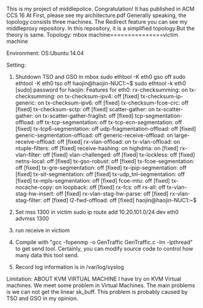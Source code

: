 This is my project of middlepolice. 
Congratulation! It has published in ACM CCS 16
At First, please see my architecture.pdf
Generally speaking, the topology consists three machines. The Redirect feature you can see my middleproxy repository.
In this repository, it is a simplified topology.But the theory is same.
Topology:
mbox machine===============victim machine

Environment:
OS:Ubuntu 14.04

Setting:
1. Shutdown TSO and GSO in mbox
sudo ethtool -K eth0 gso off
sudo ethtool -K eth0 tso off
haojin@haojin-NUC1:~$ sudo ethtool -k eth0
[sudo] password for haojin:
Features for eth0:
rx-checksumming: on
tx-checksumming: on
        tx-checksum-ipv4: off [fixed]
        tx-checksum-ip-generic: on
        tx-checksum-ipv6: off [fixed]
        tx-checksum-fcoe-crc: off [fixed]
        tx-checksum-sctp: off [fixed]
scatter-gather: on
        tx-scatter-gather: on
        tx-scatter-gather-fraglist: off [fixed]
tcp-segmentation-offload: off
        tx-tcp-segmentation: off
        tx-tcp-ecn-segmentation: off [fixed]
        tx-tcp6-segmentation: off
udp-fragmentation-offload: off [fixed]
generic-segmentation-offload: off
generic-receive-offload: on
large-receive-offload: off [fixed]
rx-vlan-offload: on
tx-vlan-offload: on
ntuple-filters: off [fixed]
receive-hashing: on
highdma: on [fixed]
rx-vlan-filter: off [fixed]
vlan-challenged: off [fixed]
tx-lockless: off [fixed]
netns-local: off [fixed]
tx-gso-robust: off [fixed]
tx-fcoe-segmentation: off [fixed]
tx-gre-segmentation: off [fixed]
tx-ipip-segmentation: off [fixed]
tx-sit-segmentation: off [fixed]
tx-udp_tnl-segmentation: off [fixed]
tx-mpls-segmentation: off [fixed]
fcoe-mtu: off [fixed]
tx-nocache-copy: on
loopback: off [fixed]
rx-fcs: off
rx-all: off
tx-vlan-stag-hw-insert: off [fixed]
rx-vlan-stag-hw-parse: off [fixed]
rx-vlan-stag-filter: off [fixed]
l2-fwd-offload: off [fixed]
haojin@haojin-NUC1:~$

2. Set mss 1300 in victim
sudo ip route add 10.20.101.0/24 dev eth0 advmss 1300

3. run receive in victiom
4. Compile with "gcc -fopenmp -o GenTraffic GenTraffic.c -lm -lpthread" to get send tool. 
Certainly, you can modify source code to control how many data this tool send.
5. Record log information is in /var/log/syslog

Limitation:
ABOUT KVM VIRTUAL MACHINE
I have try on KVM Virtual machines. We meet some problem in Virtual Machines.
The main problems is we can not get the linear sk_buff. This problem is probably caused by TSO and GSO in my opinion.
